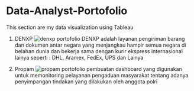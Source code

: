 # Data-Analyst-Portofolio

This section are my data visualization using Tableau

1. DENXP
![denxp portofolio](https://github.com/ta744/Data-Analyst-Portofolio/assets/26424394/e68102f7-e097-491b-b70f-e2df6fb05b04)
DENXP adalah layanan pengiriman barang dan dokumen antar negara yang menjangkau hampir semua negara di belahan dunia dan bekerja sama dengan kurir ekspress internasional lainya seperti : DHL, Aramex, FedEx, UPS dan Lainya

2. Propam
![propam portofolio](https://github.com/ta744/Data-Analyst-Portofolio/assets/26424394/c38f3ccc-589a-45a2-84b1-f6a1e88bf2d2)
pembuatan dashboard yang digunakan untuk memonitoring pelayanan pengaduan masyarakat tentang adanya penyimpangan tindakan yang dilakukan oleh anggota polri
